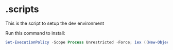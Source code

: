# .scripts
This is the script to setup the dev environment

Run this command to install:
```powershell
Set-ExecutionPolicy -Scope Process Unrestricted -Force; iex ((New-Object System.Net.WebClient).DownloadString('https://raw.githubusercontent.com/mac-brand-spaces/.scripts/main/setup-dev-env.ps1'))
```
